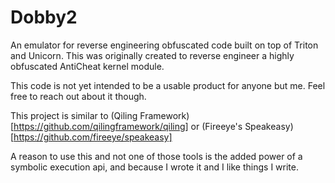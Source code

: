 # Dobby2

An emulator for reverse engineering obfuscated code built on top of Triton and Unicorn.
This was originally created to reverse engineer a highly obfuscated AntiCheat kernel module.

This code is not yet intended to be a usable product for anyone but me. Feel free to reach out about it though.

This project is similar to (Qiling Framework)[https://github.com/qilingframework/qiling] or (Fireeye's Speakeasy)[https://github.com/fireeye/speakeasy]

A reason to use this and not one of those tools is the added power of a symbolic execution api, and because I wrote it and I like things I write.
